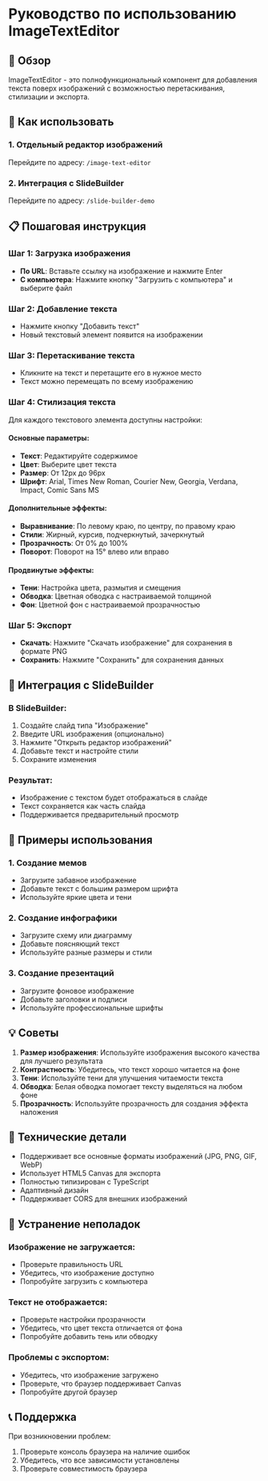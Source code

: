 # Руководство по использованию ImageTextEditor

## 🎯 Обзор

ImageTextEditor - это полнофункциональный компонент для добавления текста поверх изображений с возможностью перетаскивания, стилизации и экспорта.

## 🚀 Как использовать

### 1. Отдельный редактор изображений
Перейдите по адресу: `/image-text-editor`

### 2. Интеграция с SlideBuilder
Перейдите по адресу: `/slide-builder-demo`

## 📋 Пошаговая инструкция

### Шаг 1: Загрузка изображения
- **По URL**: Вставьте ссылку на изображение и нажмите Enter
- **С компьютера**: Нажмите кнопку "Загрузить с компьютера" и выберите файл

### Шаг 2: Добавление текста
- Нажмите кнопку "Добавить текст"
- Новый текстовый элемент появится на изображении

### Шаг 3: Перетаскивание текста
- Кликните на текст и перетащите его в нужное место
- Текст можно перемещать по всему изображению

### Шаг 4: Стилизация текста
Для каждого текстового элемента доступны настройки:

#### Основные параметры:
- **Текст**: Редактируйте содержимое
- **Цвет**: Выберите цвет текста
- **Размер**: От 12px до 96px
- **Шрифт**: Arial, Times New Roman, Courier New, Georgia, Verdana, Impact, Comic Sans MS

#### Дополнительные эффекты:
- **Выравнивание**: По левому краю, по центру, по правому краю
- **Стили**: Жирный, курсив, подчеркнутый, зачеркнутый
- **Прозрачность**: От 0% до 100%
- **Поворот**: Поворот на 15° влево или вправо

#### Продвинутые эффекты:
- **Тени**: Настройка цвета, размытия и смещения
- **Обводка**: Цветная обводка с настраиваемой толщиной
- **Фон**: Цветной фон с настраиваемой прозрачностью

### Шаг 5: Экспорт
- **Скачать**: Нажмите "Скачать изображение" для сохранения в формате PNG
- **Сохранить**: Нажмите "Сохранить" для сохранения данных

## 🔧 Интеграция с SlideBuilder

### В SlideBuilder:
1. Создайте слайд типа "Изображение"
2. Введите URL изображения (опционально)
3. Нажмите "Открыть редактор изображений"
4. Добавьте текст и настройте стили
5. Сохраните изменения

### Результат:
- Изображение с текстом будет отображаться в слайде
- Текст сохраняется как часть слайда
- Поддерживается предварительный просмотр

## 🎨 Примеры использования

### 1. Создание мемов
- Загрузите забавное изображение
- Добавьте текст с большим размером шрифта
- Используйте яркие цвета и тени

### 2. Создание инфографики
- Загрузите схему или диаграмму
- Добавьте поясняющий текст
- Используйте разные размеры и стили

### 3. Создание презентаций
- Загрузите фоновое изображение
- Добавьте заголовки и подписи
- Используйте профессиональные шрифты

## 💡 Советы

1. **Размер изображения**: Используйте изображения высокого качества для лучшего результата
2. **Контрастность**: Убедитесь, что текст хорошо читается на фоне
3. **Тени**: Используйте тени для улучшения читаемости текста
4. **Обводка**: Белая обводка помогает тексту выделяться на любом фоне
5. **Прозрачность**: Используйте прозрачность для создания эффекта наложения

## 🔧 Технические детали

- Поддерживает все основные форматы изображений (JPG, PNG, GIF, WebP)
- Использует HTML5 Canvas для экспорта
- Полностью типизирован с TypeScript
- Адаптивный дизайн
- Поддерживает CORS для внешних изображений

## 🐛 Устранение неполадок

### Изображение не загружается:
- Проверьте правильность URL
- Убедитесь, что изображение доступно
- Попробуйте загрузить с компьютера

### Текст не отображается:
- Проверьте настройки прозрачности
- Убедитесь, что цвет текста отличается от фона
- Попробуйте добавить тень или обводку

### Проблемы с экспортом:
- Убедитесь, что изображение загружено
- Проверьте, что браузер поддерживает Canvas
- Попробуйте другой браузер

## 📞 Поддержка

При возникновении проблем:
1. Проверьте консоль браузера на наличие ошибок
2. Убедитесь, что все зависимости установлены
3. Проверьте совместимость браузера
